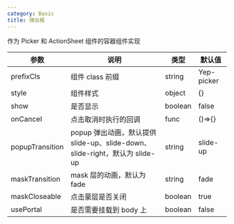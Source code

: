 ```yaml
---
category: Basic
title: 弹出框
---
```


作为 Picker 和 ActionSheet 组件的容器组件实现

<DEMO>

| 参数            | 说明                                                                        | 类型    | 默认值     |
| --------------- | --------------------------------------------------------------------------- | ------- | ---------- |
| prefixCls       | 组件 class 前缀                                                             | string  | Yep-picker |
| style           | 组件样式                                                                    | object  | {}         |
| show            | 是否显示                                                                    | boolean | false      |
| onCancel        | 点击取消时执行的回调                                                        | func    | ()=>{}     |
| popupTransition | popup 弹出动画，默认提供 slide-up、slide-down、slide-right，默认为 slide-up | string  | slide-up   |
| maskTransition  | mask 层的动画，默认为 fade                                                  | string  | fade       |
| maskCloseable   | 点击蒙层是否关闭                                                            | boolean | true       |
| usePortal       | 是否需要挂载到 body 上                                                      | boolean | false      |
